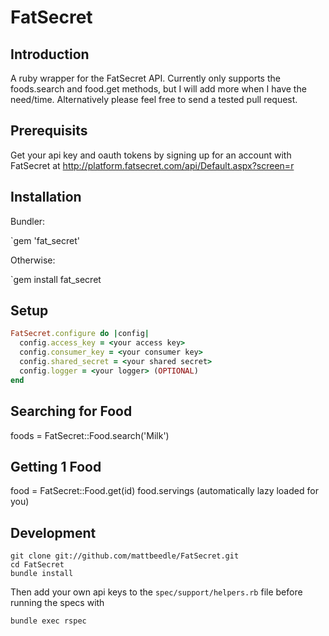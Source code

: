 FatSecret
=========

Introduction
------------

A ruby wrapper for the FatSecret API. Currently only supports the foods.search and food.get methods, but I will add more when I have the need/time. Alternatively please feel free to send a tested pull request.

Prerequisits
------------

Get your api key and oauth tokens by signing up for an account with FatSecret at http://platform.fatsecret.com/api/Default.aspx?screen=r


Installation
------------

Bundler:

`gem 'fat_secret'

Otherwise:

`gem install fat_secret


Setup
-----

```ruby
FatSecret.configure do |config|
  config.access_key = <your access key>
  config.consumer_key = <your consumer key>
  config.shared_secret = <your shared secret>
  config.logger = <your logger> (OPTIONAL)
end
```

Searching for Food
------------------

foods = FatSecret::Food.search('Milk')

Getting 1 Food
--------------

food = FatSecret::Food.get(id)
food.servings (automatically lazy loaded for you)


Development
-----------

```
git clone git://github.com/mattbeedle/FatSecret.git
cd FatSecret
bundle install
```

Then add your own api keys to the `spec/support/helpers.rb` file before running the specs with

```
bundle exec rspec
```
